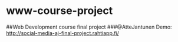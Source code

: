 # www-course-project
##Web Development course final project
###@AtteJantunen
Demo: http://social-media-aj-final-project.rahtiapp.fi/
